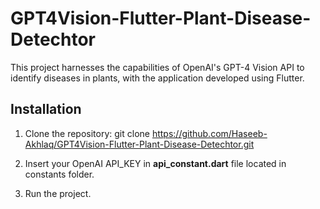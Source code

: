 # GPT4Vision-Flutter-Plant-Disease-Detechtor

This project harnesses the capabilities of OpenAI's GPT-4 Vision API to identify diseases in plants,
with the application developed using Flutter.

## Installation

1. Clone the repository:
   git clone https://github.com/Haseeb-Akhlaq/GPT4Vision-Flutter-Plant-Disease-Detechtor.git

2. Insert your OpenAI API_KEY in **api_constant.dart** file located in constants folder.

3. Run the project.

   


